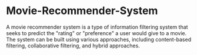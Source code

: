# Movie-Recommender-System
A movie recommender system is a type of information filtering system that seeks to predict the "rating" or "preference" a user would give to a movie. The system can be built using various approaches, including content-based filtering, collaborative filtering, and hybrid approaches.

